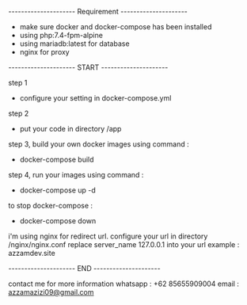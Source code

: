 --------------------- Requirement ---------------------
- make sure docker and docker-compose has been installed
- using php:7.4-fpm-alpine
- using mariadb:latest for database
- nginx for proxy



--------------------- START ---------------------

step 1
- configure your setting in docker-compose.yml

step 2
- put your code in directory /app 

step 3, build your own docker images using command :
- docker-compose build

step 4, run your images using command :
- docker-compose up -d

to stop docker-compose :
- docker-compose down



i'm using nginx for redirect url. configure your url in directory /nginx/nginx.conf
replace server_name 127.0.0.1 into your url example : azzamdev.site

--------------------- END ---------------------


contact me for more information
whatsapp : +62 85655909004
email : azzamazizi09@gmail.com